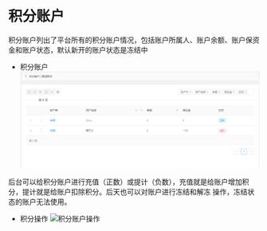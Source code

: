# 积分账户
积分账户列出了平台所有的积分账户情况，包括账户所属人、账户余额、账户保资金和账户状态，默认新开的账户状态是冻结中
* 积分账户
 ![积分账户](https://raw.githubusercontent.com/atlanteem/user_manual_admin/master/atlantis/files/积分账户.png)

 后台可以给积分账户进行充值（正数）或提计（负数），充值就是给账户增加积分，提计就是给账户扣除积分。后天也可以对账户进行冻结和解冻
 操作，冻结状态的账户无法使用。
 * 积分操作
 ![积分账户操作](https://raw.githubusercontent.com/atlanteem/user_manual_admin/master/atlantis/files/积分账户操作.png)